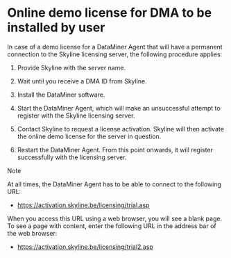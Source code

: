 # Online demo license for DMA to be installed by user

In case of a demo license for a DataMiner Agent that will have a permanent connection to the Skyline licensing server, the following procedure applies:

1. Provide Skyline with the server name.

2. Wait until you receive a DMA ID from Skyline.

3. Install the DataMiner software.

4. Start the DataMiner Agent, which will make an unsuccessful attempt to register with the Skyline licensing server.

5. Contact Skyline to request a license activation. Skyline will then activate the online demo license for the server in question.

6. Restart the DataMiner Agent. From this point onwards, it will register successfully with the licensing server.

> [!NOTE]
> At all times, the DataMiner Agent has to be able to connect to the following URL:
> - <https://activation.skyline.be/licensing/trial.asp>
>
> When you access this URL using a web browser, you will see a blank page. To see a page with content, enter the following URL in the address bar of the web browser:
> - <https://activation.skyline.be/licensing/trial2.asp>
>
